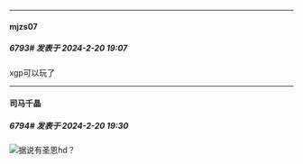 
*****

####  mjzs07  
##### 6793#       发表于 2024-2-20 19:07

xgp可以玩了


*****

####  司马千晶  
##### 6794#       发表于 2024-2-20 19:30

<img src="https://static.saraba1st.com/image/smiley/face2017/067.png" referrerpolicy="no-referrer">据说有圣恩hd？

